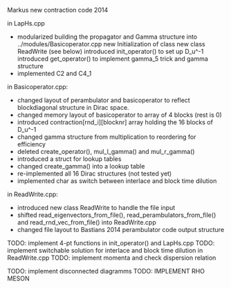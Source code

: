 Markus new contraction code 2014

in LapHs.cpp
- modularized building the propagator and Gamma structure into
  ../modules/Basicoperator.cpp
  new Initialization of class new class ReadWrite (see below)
  introduced init_operator() to set up D_u^-1
  introduced get_operator() to implement gamma_5 trick and gamma structure
- implemented C2 and C4_1

in Basicoperator.cpp:
- changed layout of perambulator and basicoperator to reflect blockdiagonal
  structure in Dirac space. 
- changed memory layout of basicoperator to array of 4 blocks (rest is 0)
- introduced contraction[rnd_i][blocknr] array holding the 16 blocks of D_u^-1
- changed gamma structure from multiplication to reordering for efficiency
- deleted create_operator(), mul_l_gamma() and mul_r_gamma()
- introduced a struct for lookup tables
- changed create_gamma() into a lookup table
- re-implemented all 16 Dirac structures (not tested yet)
- implemented char as switch between interlace and block time dilution

in ReadWrite.cpp:
- introduced new class ReadWrite to handle the file input
- shifted read_eigenvectors_from_file(), read_perambulators_from_file() and 
  read_rnd_vec_from_file() into ReadWrite.cpp
- changed file layout to Bastians 2014 perambulator code output structure


TODO: implement 4-pt functions in init_operator() and LapHs.cpp
TODO: implement switchable solution for interlace and block time dilution
      in ReadWrite.cpp
TODO: implement momenta and check dispersion relation

TODO: implement disconnected diagramms
TODO: IMPLEMENT RHO MESON



